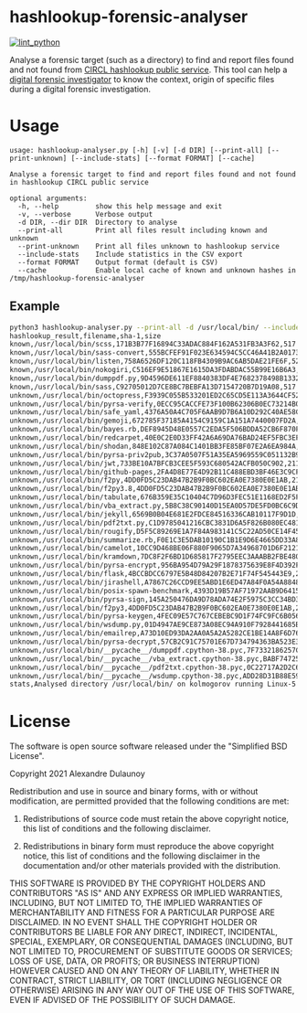 # hashlookup-forensic-analyser

[![lint_python](https://github.com/hashlookup/hashlookup-forensic-analyser/actions/workflows/lint_python.yml/badge.svg)](https://github.com/hashlookup/hashlookup-forensic-analyser/actions/workflows/lint_python.yml)

Analyse a forensic target (such as a directory) to find and report files found and not found from [CIRCL hashlookup public service](https://circl.lu/services/hashlookup/).
This tool can help a [digital forensic investigator](https://gist.github.com/adulau/e9e95fead4f32ac0fe725cb2a32fdb51) to know the context, origin of specific files during a digital forensic investigation.

# Usage

~~~~
usage: hashlookup-analyser.py [-h] [-v] [-d DIR] [--print-all] [--print-unknown] [--include-stats] [--format FORMAT] [--cache]

Analyse a forensic target to find and report files found and not found in hashlookup CIRCL public service

optional arguments:
  -h, --help         show this help message and exit
  -v, --verbose      Verbose output
  -d DIR, --dir DIR  Directory to analyse
  --print-all        Print all files result including known and unknown
  --print-unknown    Print all files unknown to hashlookup service
  --include-stats    Include statistics in the CSV export
  --format FORMAT    Output format (default is CSV)
  --cache            Enable local cache of known and unknown hashes in /tmp/hashlookup-forensic-analyser
~~~~

## Example

~~~~bash
python3 hashlookup-analyser.py --print-all -d /usr/local/bin/ --include-stats --cache
hashlookup_result,filename,sha-1,size
known,/usr/local/bin/scss,171B3B77F16894C33ADAC884F162A531FB3A3F62,517
known,/usr/local/bin/sass-convert,555BCFEF91F023E634594C5CC46A41B2A0173742,533
known,/usr/local/bin/listen,758A6526DF120C118FB4309B9AC6AB5DAE21FE6F,529
known,/usr/local/bin/nokogiri,C516EF9E51867E1615DA3FDABDAC55B99E16B6A3,541
known,/usr/local/bin/dumppdf.py,9D4596DE611EF8840383DF4E7682378498B13329,12851
known,/usr/local/bin/sass,C92705012D7CE8BC7BEBFA13D7154720B7D19A08,517
unknown,/usr/local/bin/octopress,F3939C055B533201ED2C65CD5E113A3644CF52FC,547
unknown,/usr/local/bin/pyrsa-verify,0ECC95CACCFE73F100B62306B0EC73214B07A4EF,210
unknown,/usr/local/bin/safe_yaml,4376A50A4C705F6AAB9D7B6A10D292C40AE58CC3,547
unknown,/usr/local/bin/gemoji,672785F37185A4154C9159C1A151A7440007FD2A,529
unknown,/usr/local/bin/bayes.rb,DEF8945D48E0557C2EDA5F506BDDA52CB6F870F2,577
unknown,/usr/local/bin/redcarpet,40E0C2E0D33FF42A6A69DA76BAD24EF5FBC3EF5B,547
unknown,/usr/local/bin/shodan,848E102C87A084C1401BB3FE85BF07E2A6EA984A,214
unknown,/usr/local/bin/pyrsa-priv2pub,3C37A0507F51A35EA5969559C051132B94012CEE,233
unknown,/usr/local/bin/jwt,733BE10A7BFCB3CEE5F593C680542ACFB050C902,211
unknown,/usr/local/bin/github-pages,2FA4D8E77E4D92B11C488EBD3BF46E3C9CF28727,565
unknown,/usr/local/bin/f2py,4DD0FD5C23DAB47B2B9F0BC602EA0E7380E0E1AB,216
unknown,/usr/local/bin/f2py3.8,4DD0FD5C23DAB47B2B9F0BC602EA0E7380E0E1AB,216
unknown,/usr/local/bin/tabulate,676B359E35C10404C7D96D3FEC51E1168ED2F5F3,209
unknown,/usr/local/bin/vba_extract.py,5B8C38C90140D15EA0D57DE5FD0BC6C9DF297E78,1813
unknown,/usr/local/bin/jekyll,6569B0B04E681E2FDCE84516336CAB10117F9D1D,529
unknown,/usr/local/bin/pdf2txt.py,C1D9785041216CBC3831D6A5F826B080EC481F32,8338
unknown,/usr/local/bin/rougify,D5F5C89269E1A7F84A983141C5C22AD50CE14F45,527
unknown,/usr/local/bin/summarize.rb,F0E1C3E5DAB10190C1B1E9D6E4665DD33A8FA4C9,585
unknown,/usr/local/bin/camelot,10CC9D468BE06F880F9065D7A34968701D6F2121,208
unknown,/usr/local/bin/kramdown,7DC8F2F6BD1D685817F2795EEC3AAABB2FBE4803,541
unknown,/usr/local/bin/pyrsa-encrypt,956BA954D79A29F1878375639E8F4D392F63B66C,212
unknown,/usr/local/bin/flask,4BCCBDCC6797E5B48D84207B2E71F74F545443E9,208
unknown,/usr/local/bin/jirashell,A7867C26CCD9EE5ABD1E6ED47A84F0A54A88480F,213
unknown,/usr/local/bin/posix-spawn-benchmark,4393D19B57AF71972AAB9D64159C249290806CF7,579
unknown,/usr/local/bin/pyrsa-sign,145A250476DA9D78ADA74E2F5975C3CC34BD3E10,206
unknown,/usr/local/bin/f2py3,4DD0FD5C23DAB47B2B9F0BC602EA0E7380E0E1AB,216
unknown,/usr/local/bin/pyrsa-keygen,4FEC09E57C767CEBEBC9D1F74FC9FC6B056DA0B2,210
unknown,/usr/local/bin/wsdump.py,01D4947AE9CE873A08EC94A910F7928441685B5E,6902
unknown,/usr/local/bin/emailrep,A73D10ED93DA2AA0A5A2A5282CE1BE14A8F6D769,211
unknown,/usr/local/bin/pyrsa-decrypt,57CB2C91C75701E67D734794363BA523E3DCD952,212
unknown,/usr/local/bin/__pycache__/dumppdf.cpython-38.pyc,7F7332186257CB043570296A13F30E43749C79A8,10562
unknown,/usr/local/bin/__pycache__/vba_extract.cpython-38.pyc,BABF747254BED4881368C1148265538F5FE0C756,1202
unknown,/usr/local/bin/__pycache__/pdf2txt.cpython-38.pyc,0C22717A2D2C6676005B99EB6CFF03BF73DAD5A1,6684
unknown,/usr/local/bin/__pycache__/wsdump.cpython-38.pyc,ADD28D31B88E5995A0725A424B415C350726CFD5,6449
stats,Analysed directory /usr/local/bin/ on kolmogorov running Linux-5.10.0-1045-oem-x86_64-with-glibc2.29 at 2021-10-17 15:50:07.299694+00:00- Found 6 on hashlookup.circl.lu - Unknown files 34 - Excluded files 0
~~~~

# License

The software is open source software released under the "Simplified BSD License".

Copyright 2021 Alexandre Dulaunoy

Redistribution and use in source and binary forms, with or without modification, are permitted provided that the following conditions are met:

1. Redistributions of source code must retain the above copyright notice, this list of conditions and the following disclaimer.

2. Redistributions in binary form must reproduce the above copyright notice, this list of conditions and the following disclaimer in the documentation and/or other materials provided with the distribution.

THIS SOFTWARE IS PROVIDED BY THE COPYRIGHT HOLDERS AND CONTRIBUTORS "AS IS" AND ANY EXPRESS OR IMPLIED WARRANTIES, INCLUDING, BUT NOT LIMITED TO, THE IMPLIED WARRANTIES OF MERCHANTABILITY AND FITNESS FOR A PARTICULAR PURPOSE ARE DISCLAIMED. IN NO EVENT SHALL THE COPYRIGHT HOLDER OR CONTRIBUTORS BE LIABLE FOR ANY DIRECT, INDIRECT, INCIDENTAL, SPECIAL, EXEMPLARY, OR CONSEQUENTIAL DAMAGES (INCLUDING, BUT NOT LIMITED TO, PROCUREMENT OF SUBSTITUTE GOODS OR SERVICES; LOSS OF USE, DATA, OR PROFITS; OR BUSINESS INTERRUPTION) HOWEVER CAUSED AND ON ANY THEORY OF LIABILITY, WHETHER IN CONTRACT, STRICT LIABILITY, OR TORT (INCLUDING NEGLIGENCE OR OTHERWISE) ARISING IN ANY WAY OUT OF THE USE OF THIS SOFTWARE, EVEN IF ADVISED OF THE POSSIBILITY OF SUCH DAMAGE.

